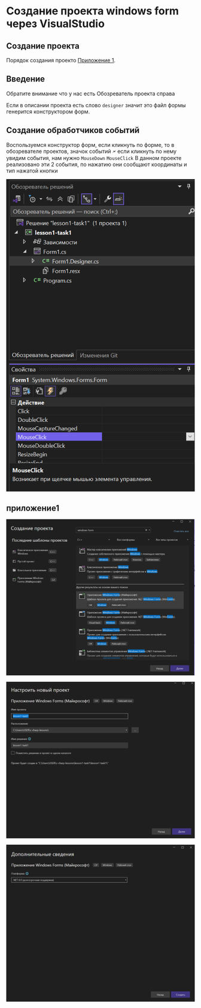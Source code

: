 # Создание проекта windows form через VisualStudio
## Создание проекта
Порядок создания проекто
[Приложение 1](#приложение1).

## Введение
Обратите внимание что у нас есть Обозреватель проекта справа

Если в описании проекта есть слово `designer` значит это файл формы генерится
конструктором форм.

## Создание обработчиков событий
Воспользуемся конструктор форм, если кликнуть по форме, то в обозревателе
проектов, значок событий 🗲 если кликнуть по нему увидим события, нам нужно
``MouseDown`` ``MouseClick``
В данном проекте реализовано эти 2 события, по нажатию они сообщают координаты и
тип нажатой кнопки

![3](media/lesson1-004.PNG)
## приложение1
![1](media/lesson1-001.PNG)

![2](media/lesson1-002.PNG)

![3](media/lesson1-003.PNG)

